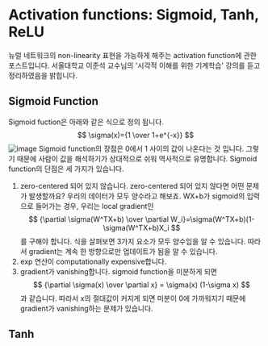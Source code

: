 # Activation functions: Sigmoid, Tanh, ReLU
뉴럴 네트워크의 non-linearity 표현을 가능하게 해주는 activation function에 관한 포스트입니다. 서울대학교 이준석 교수님의 '시각적 이해를 위한 기계학습' 강의를 듣고 정리하였음을 밝힙니다.
## Sigmoid Function
Sigmoid fuction은 아래와 같은 식으로 정의 됩니다.
$$
\sigma(x)={1 \over 1+e^{-x}}
$$
![image](https://user-images.githubusercontent.com/11609881/112778853-6c2c7a80-9080-11eb-9af8-44d9b93ce0a6.png)
Sigmoid function의 장점은 0에서 1 사이의 값이 나온다는 것 입니다. 그렇기 때문에 사람이 값을 해석하기가 상대적으로 쉬워 역사적으로 유명합니다.
Sigmoid function의 단점은 세 가지가 있습니다.
1. zero-centered 되어 있지 않습니다.
zero-centered 되어 있지 않다면 어떤 문제가 발생할까요? 우리의 데이터가 모두 양수라고 해보죠. WX+b가 sigmoid의 입력으로 들어가는 경우, 우리는 local gradient인
$$
{\partial \sigma(W^TX+b) \over \partial W_i}=\sigma(W^TX+b)(1-\sigma(W^TX+b)X_i
$$
를 구해야 합니다. 식을 살펴보면 3가지 요소가 모두 양수임을 알 수 있습니다. 따라서 gradient는 계속 한 방향으로만 업데이트가 됨을 알 수 있습니다.
2. exp 연산이 computationally expensive합니다.
3. gradient가 vanishing합니다.
sigmoid function을 미분하게 되면
$$
{\partial \sigma(x) \over \partial x} = \sigma(x) (1-\sigma x)
$$
과 같습니다. 따라서 x의 절대값이 커지게 되면 미분이 0에 가까워지기 때문에 gradient가 vanishing하는 문제가 있습니다.

## Tanh

<!--stackedit_data:
eyJoaXN0b3J5IjpbLTE5OTk4MDc2NTQsLTE5NDkyNzc5NjcsLT
gxOTIxMTI0NSwxODY1OTE1NDY2XX0=
-->